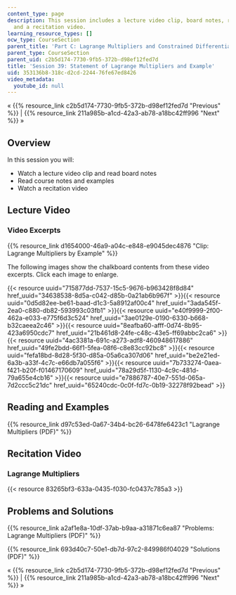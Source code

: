 ```yaml
---
content_type: page
description: This session includes a lecture video clip, board notes, readings, examples,
  and a recitation video.
learning_resource_types: []
ocw_type: CourseSection
parent_title: 'Part C: Lagrange Multipliers and Constrained Differentials'
parent_type: CourseSection
parent_uid: c2b5d174-7730-9fb5-372b-d98ef12fed7d
title: 'Session 39: Statement of Lagrange Multipliers and Example'
uid: 353136b8-318c-d2cd-2244-76fe67ed8426
video_metadata:
  youtube_id: null
---
```


« {{% resource_link c2b5d174-7730-9fb5-372b-d98ef12fed7d "Previous" %}} | {{% resource_link 211a985b-a1cd-42a3-ab78-a18bc42ff996 "Next" %}} »

Overview
--------

In this session you will:

*   Watch a lecture video clip and read board notes
*   Read course notes and examples
*   Watch a recitation video

Lecture Video
-------------

### Video Excerpts

{{% resource_link d1654000-46a9-a04c-e848-e9045dec4876 "Clip: Lagrange Multipliers by Example" %}}

The following images show the chalkboard contents from these video excerpts. Click each image to enlarge.

{{< resource uuid="715877dd-7537-15c5-9676-b963428f8d84" href_uuid="34638538-8d5a-c042-d85b-0a21ab6b967f" >}}{{< resource uuid="0d5d82ee-be61-baad-d1c3-5a8912af00c4" href_uuid="3ada545f-2ea0-c880-db82-593993c03fb1" >}}{{< resource uuid="e40f9999-2f00-462a-e033-e775f6d3c524" href_uuid="3ae0129e-0190-6330-b668-b32caeea2c46" >}}{{< resource uuid="8eafba60-afff-0d74-8b95-423a6950cdc7" href_uuid="21b461d8-24fe-c48c-43e5-ff69abbc2ca6" >}}  
{{< resource uuid="4ac3381a-691c-a273-adf8-460948617886" href_uuid="49fe2bdd-66f1-5fea-08f6-c8e83cc92bc8" >}}{{< resource uuid="fefa18bd-8d28-5f30-d85a-05a6ca307d06" href_uuid="be2e21ed-6a3b-a33f-4c7c-e66db7a055f6" >}}{{< resource uuid="7b733274-0aea-f421-b20f-f01467170609" href_uuid="78a29d5f-1130-4c9c-481d-79a655e4cb16" >}}{{< resource uuid="e7886787-40e7-551d-065a-7d2ccc5c21dc" href_uuid="65240cdc-0c0f-fd7c-0b19-32278f92bead" >}}

Reading and Examples
--------------------

{{% resource_link d97c53ed-0a67-34b4-bc26-6478fe6423c1 "Lagrange Multipliers (PDF)" %}}

Recitation Video
----------------

### Lagrange Multipliers

{{< resource 83265bf3-633a-0435-f030-fc0437c785a3 >}}

Problems and Solutions
----------------------

{{% resource_link a2af1e8a-10df-37ab-b9aa-a31871c6ea87 "Problems: Lagrange Multipliers (PDF)" %}}

{{% resource_link 693d40c7-50e1-db7d-97c2-849986f04029 "Solutions (PDF)" %}}

« {{% resource_link c2b5d174-7730-9fb5-372b-d98ef12fed7d "Previous" %}} | {{% resource_link 211a985b-a1cd-42a3-ab78-a18bc42ff996 "Next" %}} »